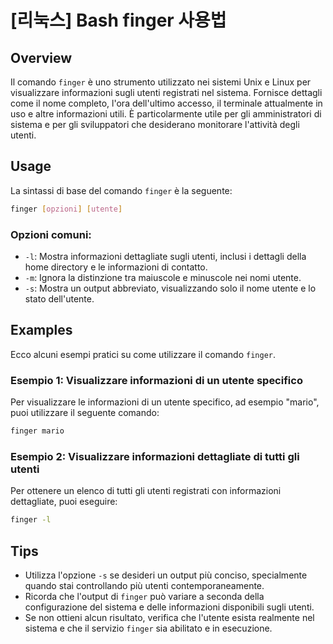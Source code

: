 # [리눅스] Bash finger 사용법

## Overview
Il comando `finger` è uno strumento utilizzato nei sistemi Unix e Linux per visualizzare informazioni sugli utenti registrati nel sistema. Fornisce dettagli come il nome completo, l'ora dell'ultimo accesso, il terminale attualmente in uso e altre informazioni utili. È particolarmente utile per gli amministratori di sistema e per gli sviluppatori che desiderano monitorare l'attività degli utenti.

## Usage
La sintassi di base del comando `finger` è la seguente:

```bash
finger [opzioni] [utente]
```

### Opzioni comuni:
- `-l`: Mostra informazioni dettagliate sugli utenti, inclusi i dettagli della home directory e le informazioni di contatto.
- `-m`: Ignora la distinzione tra maiuscole e minuscole nei nomi utente.
- `-s`: Mostra un output abbreviato, visualizzando solo il nome utente e lo stato dell'utente.

## Examples
Ecco alcuni esempi pratici su come utilizzare il comando `finger`.

### Esempio 1: Visualizzare informazioni di un utente specifico
Per visualizzare le informazioni di un utente specifico, ad esempio "mario", puoi utilizzare il seguente comando:

```bash
finger mario
```

### Esempio 2: Visualizzare informazioni dettagliate di tutti gli utenti
Per ottenere un elenco di tutti gli utenti registrati con informazioni dettagliate, puoi eseguire:

```bash
finger -l
```

## Tips
- Utilizza l'opzione `-s` se desideri un output più conciso, specialmente quando stai controllando più utenti contemporaneamente.
- Ricorda che l'output di `finger` può variare a seconda della configurazione del sistema e delle informazioni disponibili sugli utenti.
- Se non ottieni alcun risultato, verifica che l'utente esista realmente nel sistema e che il servizio `finger` sia abilitato e in esecuzione.